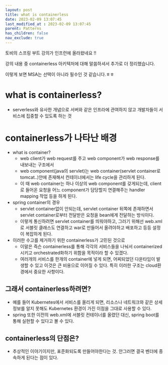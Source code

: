 ```yaml
---
layout: post
title: what is containerless
date: 2023-02-09 13:07:45
last_modified_at : 2023-02-09 13:07:45
parent: Patterns
has_children: false
nav_exclude: true
---
```


토비의 스프링 부트 강의가 인프런에 올라왔네요 !!

강의 내용 중 containerless 아키텍처에 대해 말씀하셔서 추가로 더 정리했습니다.

이렇게 보면 MSA는 선택이 아니라 필수인 것 같습니다.ㅎㅎ

# what is containerless?

- serverless와 유사한 개념으로 서버와 같은 인프라에 관여하지 않고 개발자들이 서비스에 집중할 수 있도록 하는 것

# containerless가 나타난 배경

- what is container?
    - web client가 web request를 주고 web component가 web response를 내보내는 구조에서
    - web component(java의 servlet)는 web container(servlet container로 tomcat..)안에 존재해서 컨테이너에서는 life cycle을 관리하게 된다.
    - 이 때 web container는 하나 이상의 web component를 갖게되는데, client로 들어온 요청을 어느 component가 담당할지 연결해주는 handler mapping 작업 등을 하게 된다.
- spring container의 경우
    - servlet container없이 안되는데, servlet container 뒤쪽에 존재하면서 servlet container로부터 전달받은 요청을 bean에게 전달하는 방식이다.
    - 이렇게 통신하려면 servlet container를 띄워야하고, 그러기 위해선 web.xml로 서블릿 클래스도 연결하고 war로 만들어서 올려야하고 배포하고 등등 설정이 복잡하게 된다.
- 이러한 수고를 제거하기 위한 containerless가 고민된 것으로
    - 이말은 즉슨 containerless를 통해 각각의 서비스들을 나눠서 containerized시키고 orchestrated화하기 위함을 목적이라 할 수 있겠다.
    - 여러개의 서비스를 한개의 container에 넣게 되면, 어찌되었던 다운타임이 발생할 수 있고 이것은 큰 비용으로 이어질 수 있다. 특히 이러한 구조는 cloud환경에서 중요한 사항이다.

## 그래서 containerless하려면?

- 예를 들어 Kubernetes에서 서비스를 올리게 되면, 리소스나 네트워크와 같은 상세 정보를 알지 못해도 Kubernetes 환경이 가진 이점을 그대로 사용할 수 있다.
- spring 또한 이전의 web.xml에 서블릿 컨테이너를 올렸던 대신, spring boot를 통해 실현할 수 있다고 볼 수 있다.

## containerless의 단점은?

- 추상적인 이야기이지만, 표준화되도록 만들어야한다는 것. 안그러면 결국 벤더에 종속하게 된다는 점이 있다.